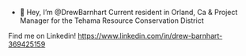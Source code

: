- 👋 Hey, I’m @DrewBarnhart
Current resident in Orland, Ca & Project Manager for the Tehama Resource Conservation District

Find me on Linkedin! https://www.linkedin.com/in/drew-barnhart-369425159
